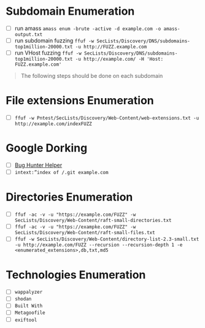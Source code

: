 # Subdomain Enumeration
- [ ] run amass `amass enum -brute -active -d example.com -o amass-output.txt`
- [ ] run subdomain fuzzing `ffuf -w SecLists/Discovery/DNS/subdomains-top1million-20000.txt -u http://FUZZ.example.com`
- [ ] run VHost fuzzing `ffuf -w SecLists/Discovery/DNS/subdomains-top1million-20000.txt -u http://example.com/ -H 'Host: FUZZ.example.com'`
> The following steps should be done on each subdomain
# File extensions Enumeration
- [ ] `ffuf -w Pntest/SecLists/Discovery/Web-Content/web-extensions.txt -u http://example.com/indexFUZZ`
# Google Dorking
- [ ] [Bug Hunter Helper](https://dorks.faisalahmed.me/)
- [ ] `intext:”index of /.git example.com`
# Directories Enumeration
- [ ] `ffuf -ac -v -u "https://example.com/FUZZ" -w SecLists/Discovery/Web-Content/raft-small-directories.txt`
- [ ] `ffuf -ac -v -u "https://exampke.com/FUZZ" -w SecLists/Discovery/Web-Content/raft-small-files.txt`
- [ ] `ffuf -w SecLists/Discovery/Web-Content/directory-list-2.3-small.txt -u http://example.com/FUZZ --recursion --recursion-depth 1 -e <enumerated_extensions>,db,txt,md5`
# Technologies Enumeration
- [ ] `wappalyzer`
- [ ] `shodan`
- [ ] `Built With`
- [ ] `Metagoofile`
- [ ] `exiftool`
